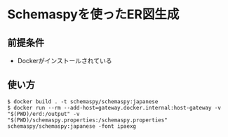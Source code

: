 # Schemaspyを使ったER図生成

## 前提条件

- Dockerがインストールされている

## 使い方

    $ docker build . -t schemaspy/schemaspy:japanese
    $ docker run --rm --add-host=gateway.docker.internal:host-gateway -v "$(PWD)/erd:/output" -v "$(PWD)/schemaspy.properties:/schemaspy.properties" schemaspy/schemaspy:japanese -font ipaexg
    